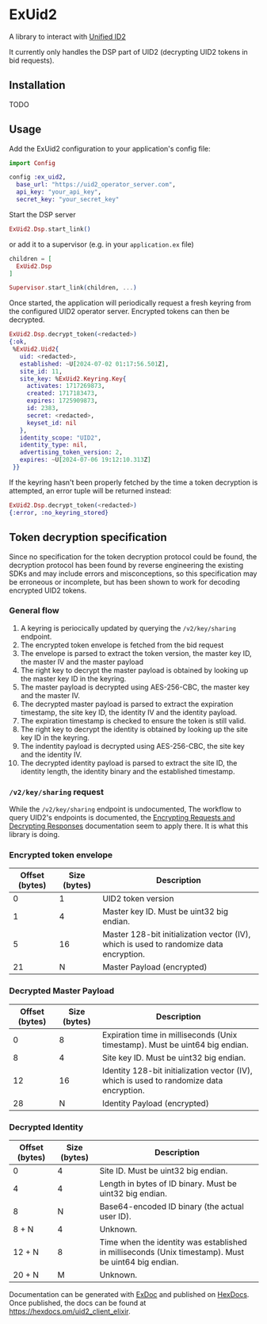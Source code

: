 # ExUid2

A library to interact with [Unified ID2](https://unifiedid.com/docs/intro)

It currently only handles the DSP part of UID2 (decrypting UID2 tokens in bid requests).

## Installation
TODO

## Usage
Add the ExUid2 configuration to your application's config file:

```elixir
import Config

config :ex_uid2,
  base_url: "https://uid2_operator_server.com",
  api_key: "your_api_key",
  secret_key: "your_secret_key"

```

Start the DSP server

```elixir
ExUid2.Dsp.start_link()
```

or add it to a supervisor (e.g. in your `application.ex` file)

```elixir
children = [
  ExUid2.Dsp
]

Supervisor.start_link(children, ...)
```

Once started, the application will periodically request a fresh keyring from the configured UID2 operator server. Encrypted tokens
can then be decrypted.

```elixir
ExUid2.Dsp.decrypt_token(<redacted>)
{:ok,
 %ExUid2.Uid2{
   uid: <redacted>,
   established: ~U[2024-07-02 01:17:56.501Z],
   site_id: 11,
   site_key: %ExUid2.Keyring.Key{
     activates: 1717269873,
     created: 1717183473,
     expires: 1725909873,
     id: 2383,
     secret: <redacted>,
     keyset_id: nil
   },
   identity_scope: "UID2",
   identity_type: nil,
   advertising_token_version: 2,
   expires: ~U[2024-07-06 19:12:10.313Z]
 }}
```

If the keyring hasn't been properly fetched by the time a token decryption is attempted, an error tuple will be returned instead:

```elixir
ExUid2.Dsp.decrypt_token(<redacted>)
{:error, :no_keyring_stored}
```

## Token decryption specification
Since no specification for the token decryption protocol could be found, the decryption
protocol has been found by reverse engineering the existing SDKs and may include errors
and misconceptions, so this specification may be erroneous or incomplete, but has been
shown to work for decoding encrypted UID2 tokens.

### General flow
1. A keyring is periocically updated by querying the `/v2/key/sharing` endpoint.
2. The encrypted token envelope is fetched from the bid request
3. The envelope is parsed to extract the token version, the master key ID, the master IV and the master payload
4. The right key to decrypt the master payload is obtained by looking up the master key ID in the keyring.
5. The master payload is decrypted using AES-256-CBC, the master key and the master IV.
6. The decrypted master payload is parsed to extract the expiration timestamp, the site key ID, the identity IV and the identity payload.
7. The expiration timestamp is checked to ensure the token is still valid.
8. The right key to decrypt the identity is obtained by looking up the site key ID in the keyring.
9. The indentity payload is decrypted using AES-256-CBC, the site key and the identity IV.
10. The decrypted identity payload is parsed to extract the site ID, the identity length, the identity binary and the established timestamp.

### `/v2/key/sharing` request
While the `/v2/key/sharing` endpoint is undocumented, The workflow to query UID2's endpoints is documented, the 
[Encrypting Requests and Decrypting Responses](https://unifiedid.com/docs/getting-started/gs-encryption-decryption#encryption-and-decryption-code-examples) documentation seem to apply there. It is what 
this library is doing.

### Encrypted token envelope
| Offset (bytes) | Size (bytes) | Description |
| -------------- | ------------ | ----------- |
| 0              | 1            | UID2 token version |
| 1              | 4            | Master key ID. Must be uint32 big endian. |
| 5              | 16           | Master 128-bit initialization vector (IV), which is used to randomize data encryption. |
| 21             | N            | Master Payload (encrypted) |

### Decrypted Master Payload
| Offset (bytes) | Size (bytes) | Description |
| -------------- | ------------ | ----------- |
| 0              | 8            | Expiration time in milliseconds (Unix timestamp). Must be uint64 big endian. |
| 8              | 4            | Site key ID. Must be uint32 big endian. |
| 12             | 16           | Identity 128-bit initialization vector (IV), which is used to randomize data encryption. |
| 28             | N            | Identity Payload (encrypted)

### Decrypted Identity
| Offset (bytes) | Size (bytes) | Description |
| -------------- | ------------ | ----------- |
| 0              | 4            | Site ID. Must be uint32 big endian. |
| 4              | 4            | Length in bytes of ID binary. Must be uint32 big endian. |
| 8              | N            | Base64-encoded ID binary (the actual user ID). |
| 8 + N          | 4            | Unknown. |
| 12 + N         | 8            | Time when the identity was established in milliseconds (Unix timestamp). Must be uint64 big endian. |
| 20 + N         | M            | Unknown. |

Documentation can be generated with [ExDoc](https://github.com/elixir-lang/ex_doc)
and published on [HexDocs](https://hexdocs.pm). Once published, the docs can
be found at <https://hexdocs.pm/uid2_client_elixir>.

